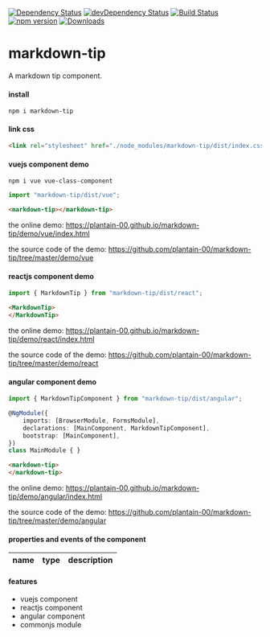 [![Dependency Status](https://david-dm.org/plantain-00/markdown-tip.svg)](https://david-dm.org/plantain-00/markdown-tip)
[![devDependency Status](https://david-dm.org/plantain-00/markdown-tip/dev-status.svg)](https://david-dm.org/plantain-00/markdown-tip#info=devDependencies)
[![Build Status](https://travis-ci.org/plantain-00/markdown-tip.svg?branch=master)](https://travis-ci.org/plantain-00/markdown-tip)
[![npm version](https://badge.fury.io/js/markdown-tip.svg)](https://badge.fury.io/js/markdown-tip)
[![Downloads](https://img.shields.io/npm/dm/markdown-tip.svg)](https://www.npmjs.com/package/markdown-tip)

# markdown-tip
A markdown tip component.

#### install

`npm i markdown-tip`

#### link css

```html
<link rel="stylesheet" href="./node_modules/markdown-tip/dist/index.css" />
```

#### vuejs component demo

`npm i vue vue-class-component`

```ts
import "markdown-tip/dist/vue";
```

```html
<markdown-tip></markdown-tip>
```

the online demo: https://plantain-00.github.io/markdown-tip/demo/vue/index.html

the source code of the demo: https://github.com/plantain-00/markdown-tip/tree/master/demo/vue

#### reactjs component demo

```ts
import { MarkdownTip } from "markdown-tip/dist/react";
```

```html
<MarkdownTip>
</MarkdownTip>
```

the online demo: https://plantain-00.github.io/markdown-tip/demo/react/index.html

the source code of the demo: https://github.com/plantain-00/markdown-tip/tree/master/demo/react

#### angular component demo

```ts
import { MarkdownTipComponent } from "markdown-tip/dist/angular";

@NgModule({
    imports: [BrowserModule, FormsModule],
    declarations: [MainComponent, MarkdownTipComponent],
    bootstrap: [MainComponent],
})
class MainModule { }
```

```html
<markdown-tip>
</markdown-tip>
```

the online demo: https://plantain-00.github.io/markdown-tip/demo/angular/index.html

the source code of the demo: https://github.com/plantain-00/markdown-tip/tree/master/demo/angular

#### properties and events of the component

name | type | description
--- | --- | ---

#### features

+ vuejs component
+ reactjs component
+ angular component
+ commonjs module
